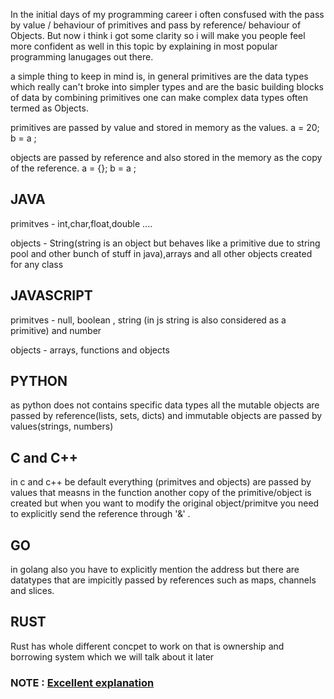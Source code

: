 In the initial days of my programming career i often consfused with the pass by value / behaviour of primitives and pass by reference/ behaviour of Objects. But now i think i got some clarity 
so i will make you people feel more confident as well in this topic by explaining in most popular programming lanugages out there.

a simple thing to keep in mind is, in general primitives are the data types which really can't broke into simpler types and are the basic building blocks of data by combining primitives
one can make complex data types often termed as Objects.

primitives are passed by value and stored in memory as the values.
a = 20;
b = a ;


objects are passed by reference and also stored in the memory as the copy of the reference.
a = {};
b = a ;

## JAVA

primitves - int,char,float,double ....

objects   - String(string is  an object but behaves like a primitive due to string pool and other bunch of stuff in java),arrays and all other objects created for any class

## JAVASCRIPT

primitves - null, boolean , string (in js string is also considered as a primitive) and number  

objects - arrays, functions and objects

## PYTHON

as python does not contains specific data types all the mutable objects are passed by reference(lists, sets, dicts) and immutable objects are passed by values(strings, numbers) 

## C and C++

in c and c++ be default everything (primitves and objects) are passed by values that measns in the function another copy of the primitive/object is created but when you want to modify
the original object/primitve you need to explicitly send the reference through '&' .

## GO

in golang also you have to explicitly mention the address but there are datatypes that are impicitly passed by references such as
maps, channels and slices.

## RUST

Rust has whole different concpet to work on that is ownership and borrowing system which we will talk about it later


### NOTE  : [Excellent explanation](https://codeburst.io/explaining-value-vs-reference-in-javascript-647a975e12a0)

